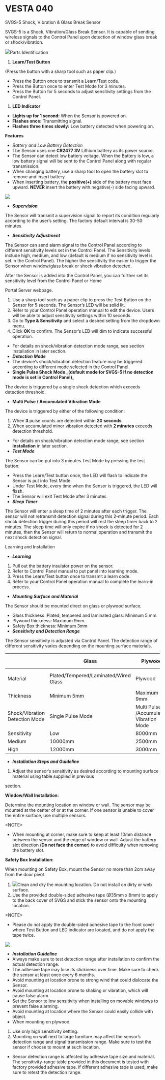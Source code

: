 # VESTA 040

SVGS-5 Shock, Vibration & Glass Break Sensor

SVGS-5 is a Shock, Vibration/Glass Break Sensor. It is capable of sending wireless signals to the Control Panel upon detection of window glass break or shock/vibration.

![](<.gitbook/assets/0 (9).jpeg>)Parts Identification

1. **Learn/Test Button**

(Press the button with a sharp tool such as paper clip.)

* Press the Button once to transmit a Learn/Test code.
* Press the Button once to enter Test Mode for 3 minutes.
* Press the Button for 5 seconds to adjust sensitivity settings from the Control Panel.

1. **LED Indicator**

* **Lights up for 1 second:** When the Sensor is powered on.
* **Flashes once:** Transmitting signal.
* **Flashes three times slowly:** Low battery detected when powering on.

**Features**

* _Battery and Low Battery Detection_
* The Sensor uses one **CR2477 3V** Lithium battery as its power source.
* The Sensor can detect low battery voltage. When the Battery is low, a low battery signal will be sent to the Control Panel along with regular transmission.
* When changing battery, use a sharp tool to open the battery slot to remove and insert battery.
* When inserting battery, the **positive(+)** side of the battery must face upward. **NEVER** insert the battery with negative(-) side facing upward.

![](<.gitbook/assets/1 (6) (1).jpeg>)

* _**Supervision**_

The Sensor will transmit a supervision signal to report its condition regularly according to the user’s setting. The factory default interval is 30-50 minutes.

* _**Sensitivity Adjustment**_

The Sensor can send alarm signal to the Control Panel according to different sensitivity levels set in the Control Panel. The Sensitivity levels include high, medium, and low (default is medium if no sensitivity level is set in the Control Panel). The higher the sensitivity the easier to trigger the Sensor when window/glass break or shock vibration detected.

After the Sensor is added into the Control Panel, you can further set its sensitivity level from the Control Panel or Home

Portal Server webpage.

1. Use a sharp tool such as a paper clip to press the Test Button on the Sensor for 5 seconds. The Sensor’s LED will be solid lit.
2. Refer to your Control Panel operation manual to edit the device. Users will be able to adjust sensitivity settings within 10 seconds.
3. Go to **Type & Sensitivity** and select a desired setting from the dropdown menu.
4. Click **OK** to confirm. The Sensor’s LED will dim to indicate successful operation.

* For details on shock/vibration detection mode range, see section Installation in later section.
* _**Detection Mode**_
* The device’s shock/vibration detection feature may be triggered according to different mode selected in the Control Panel.
* **Single Pulse Shock Mode **_**(default mode for SVGS-5 If no detection mode is set in Control Panel)**_

The device is triggered by a single shock detection which exceeds detection threshold.

* **Multi Pulse / Accumulated Vibration Mode**

The device is triggered by either of the following condition:

1. When **3** pulse counts are detected within **20** **seconds**.
2. When accumulated minor vibration detected with **2 minutes** exceeds detection threshold.

* For details on shock/vibration detection mode range, see section **Installation** in later section.
* _**Test Mode**_

The Sensor can be put into 3 minutes Test Mode by pressing the test button:

* Press the Learn/Test button once, the LED will flash to indicate the Sensor is put into Test Mode.
* Under Test Mode, every time when the Sensor is triggered, the LED will flash.
* The Sensor will exit Test Mode after 3 minutes.
* _**Sleep Timer**_

The Sensor will enter a sleep time of 2 minutes after each trigger. The sensor will not retransmit detection signal during this 2-minute period. Each shock detection trigger during this period will rest the sleep timer back to 2 minutes. The sleep time will only expire if no shock is detected for 2 minutes, then the Sensor will return to normal operation and transmit the next shock detection signal.

Learning and Installation

* _**Learning**_

1. Pull out the battery insulator power on the sensor.
2. Refer to Control Panel manual to put panel into learning mode.
3. Press the Learn/Test button once to transmit a learn code.
4. Refer to your Control Panel operation manual to complete the learn-in process.

* _**Mounting Surface and Material**_

The Sensor should be mounted direct on glass or plywood surface.

* Glass thickness: Plated, tempered and laminated glass: Minimum 5 mm.
* Plywood thickness: Maximum 9mm.
* Safety Box thickness: Minimum 3mm
* _**Sensitivity and Detection Range**_

The Sensor sensitivity is adjusted via Control Panel. The detection range of different sensitivity varies depending on the mounting surface materials.

|                                | Glass                                 | Plywood                                 | Safety Box              |   |
| ------------------------------ | ------------------------------------- | --------------------------------------- | ----------------------- | - |
| Material                       | Plated/Tempered/Laminated/Wired Glass | Plywood                                 | Steel / Silicon Dioxide |   |
| Thickness                      | Minimum 5mm                           | Maximum 9mm                             | Minimum 3mm             |   |
| Shock/Vibration Detection Mode | Single Pulse Mode                     | Multi Pulse /Accumulated Vibration Mode |                         |   |
| Sensitivity                    | Low                                   | 8000mm                                  | 2000mm                  | - |
| Medium                         | 10000mm                               | 2500mm                                  | -                       |   |
| High                           | 12000mm                               | 3000mm                                  | 1400mm                  |   |

* _**Installation Steps and Guideline**_

1. Adjust the sensor’s sensitivity as desired according to mounting surface material using table supplied in previous

section.

**Window/Wall Installation:**

Determine the mounting location on window or wall. The sensor may be mounted at the center of or at the corner. If one sensor is unable to cover the entire surface, use multiple sensors.

\<NOTE>

* When mounting at corner, make sure to keep at least 10mm distance between the sensor and the edge of window or wall. Adjust the battery slot direction (**Do not face the corner**) to avoid difficulty when removing the battery slot.

**Safety Box Installation:**

When mounting on Safety Box, mount the Sensor no more than 2cm away from the door pivot.

1. ![](<.gitbook/assets/5 (12).png>)Clean and dry the mounting location. Do not install on dirty or web surface.
2. Use the provided double-sided adhesive tape (Ø35mm x 8mm) to apply to the back cover of SVGS and stick the sensor onto the mounting location.

\<NOTE>

* Please do not apply the double-sided adhesive tape to the front cover where Test Button and LED indicator are located, and do not apply the tape twice.

![](<.gitbook/assets/6 (7) (1).png>)

* _**Installation Guideline**_
* Always make sure to test detection range after installation to confirm the actual detection range.
* The adhesive tape may lose its stickiness over time. Make sure to check the sensor at least once every 6 months.
* Avoid mounting at location prone to strong wind that could dislocate the Sensor.
* Avoid mounting at location prone to shaking or vibration, which will cause false alarm.
* Set the Sensor to low sensitivity when installing on movable windows to prevent false alarming.
* Avoid mounting at location where the Sensor could easily collide with object.
* When mounting on plywood:

1. Use only high sensitivity setting.
2. Mounting on wall next to large furniture may affect the sensor’s detection range and signal transmission range. Make sure to test the sensor if choose to mount at such location.

* Sensor detection range is affected by adhesive tape size and material. The sensitivity-range table provided in this document is tested with factory provided adhesive tape. If different adhesive tape is used, make sure to retest the detection range.

